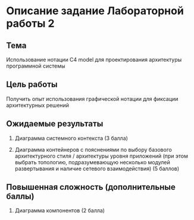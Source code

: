 # Описание задание Лабораторной работы 2

## Тема
Использование нотации C4 model для проектирования архитектуры программной системы

## Цель работы
Получить опыт использования графической нотации для фиксации архитектурных решений

## Ожидаемые результаты
1. Диаграмма системного контекста (3 балла)

2. Диаграмма контейнеров с пояснениями по выбору базового архитектурного стиля / архитектуры уровня приложений (при этом выбрать топологию, подразумевающую несколько модулей развертывания и наличие сетевого взаимодействия) (5 баллов)

## Повышенная сложность (дополнительные баллы)
1. Диаграмма компонентов (2 балла)